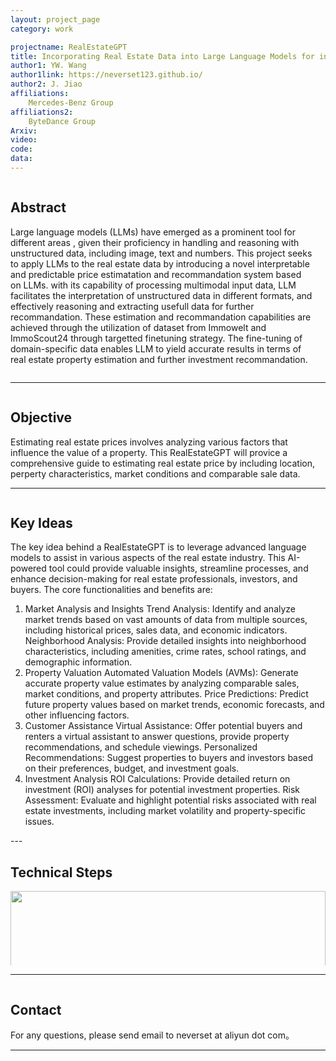 ```yaml
---
layout: project_page
category: work

projectname: RealEstateGPT
title: Incorporating Real Estate Data into Large Language Models for investment recommandation
author1: YW. Wang
author1link: https://neverset123.github.io/
author2: J. Jiao
affiliations:
    Mercedes-Benz Group
affiliations2:
    ByteDance Group
Arxiv:
video: 
code: 
data: 
---
```



<!-- > Note: This is an example of a Jekyll-based project website template: [Github link](https://github.com/shunzh/project_website)-->
<!-- Using HTML to center the abstract -->
<div class="columns is-centered has-text-centered">
    <div class="column is-four-fifths">
        <h2>Abstract</h2>
        <div class="content has-text-justified">
        
Large language models (LLMs) have emerged as a prominent tool for different areas , given their proficiency in handling and reasoning with unstructured data, including image, text and numbers. This project seeks to apply LLMs to the real estate data by introducing a novel interpretable and predictable price estimatation and recommandation system based on LLMs. with its capability of processing multimodal input data, LLM facilitates the interpretation of unstructured data in different formats, and effectively reasoning and extracting usefull data for further recommandation. 
These estimation and recommandation capabilities are achieved through the utilization of dataset from Immowelt and ImmoScout24 through targetted finetuning strategy. The fine-tuning of domain-specific data enables LLM to yield accurate results in terms of real estate property estimation and further investment recommandation.
        </div>
    </div>
</div>

---

<div class="columns is-centered has-text-centered">
    <div class="column is-four-fifths">
        <h2>Objective</h2>
        <div class="content has-text-justified">
Estimating real estate prices involves analyzing various factors that influence the value of a property. This RealEstateGPT will provice a comprehensive guide to estimating real estate price by including location, perperty characteristics, market conditions and comparable sale data.
        </div>
    </div>
</div>

---

<div class="columns is-centered has-text-centered">
    <div class="column is-four-fifths">
        <h2>Key Ideas</h2>
        <div class="content has-text-justified">
The key idea behind a RealEstateGPT is to leverage advanced language models to assist in various aspects of the real estate industry. This AI-powered tool could provide valuable insights, streamline processes, and enhance decision-making for real estate professionals, investors, and buyers. The core functionalities and benefits are:

1. Market Analysis and Insights
Trend Analysis: Identify and analyze market trends based on vast amounts of data from multiple sources, including historical prices, sales data, and economic indicators.
Neighborhood Analysis: Provide detailed insights into neighborhood characteristics, including amenities, crime rates, school ratings, and demographic information.
2. Property Valuation
Automated Valuation Models (AVMs): Generate accurate property value estimates by analyzing comparable sales, market conditions, and property attributes.
Price Predictions: Predict future property values based on market trends, economic forecasts, and other influencing factors.
3. Customer Assistance
Virtual Assistance: Offer potential buyers and renters a virtual assistant to answer questions, provide property recommendations, and schedule viewings.
Personalized Recommendations: Suggest properties to buyers and investors based on their preferences, budget, and investment goals.
4. Investment Analysis
ROI Calculations: Provide detailed return on investment (ROI) analyses for potential investment properties.
Risk Assessment: Evaluate and highlight potential risks associated with real estate investments, including market volatility and property-specific issues.
        </div>
    </div>
</div>
---

<div class="columns is-centered has-text-centered">
    <div class="column is-four-fifths">
        <h2>Technical Steps</h2>
        <p align="center">
            <img style="width: 100%" src="img/structure.png" />
        </p>
        <div class="content has-text-justified">
1. Data collection: collect public and commercial real estate data by API and scraping
2. Customization: Tailor the large language model to understand specific real estate terminology, regulations, and market conditions.
3. User Interface Development: Develop user-friendly interfaces for real estate professionals and customers to interact with the AI.
        </div>
    </div>
</div>

---

<div class="columns is-centered has-text-centered">
    <div class="column is-four-fifths">
        <h2>Contact</h2>
        <div class="content has-text-justified">
For any questions, please send email to neverset at aliyun dot com。
        </div>
    </div>
</div>

---
